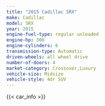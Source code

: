 ```yaml
---
title: "2015 Cadillac SRX"
make: Cadillac
model: SRX
year: 2015
engine-fuel-type: regular unleaded
engine-hp: 308
engine-cylinders: 6
transmission-type: Automatic
driven-wheels: all wheel drive
number-of-doors: 4
market-category: Crossover,Luxury
vehicle-size: Midsize
vehicle-style: 4dr SUV
---
```


{{< car_info >}}

